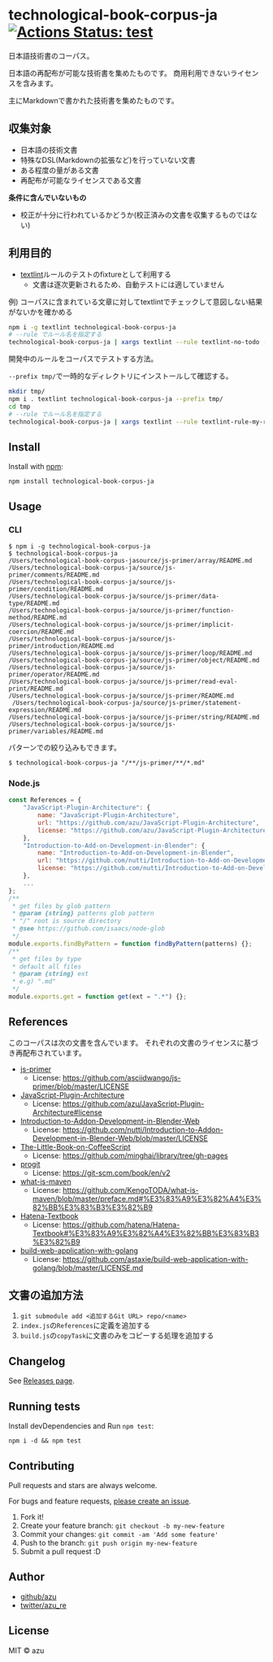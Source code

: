 # technological-book-corpus-ja [![Actions Status: test](https://github.com/textlint-ja/technological-book-corpus-ja/workflows/test/badge.svg)](https://github.com/textlint-ja/technological-book-corpus-ja/actions?query=workflow%3A"test")

日本語技術書のコーパス。

日本語の再配布が可能な技術書を集めたものです。
商用利用できないライセンスを含みます。

主にMarkdownで書かれた技術書を集めたものです。

## 収集対象

- 日本語の技術文書
- 特殊なDSL(Markdownの拡張など)を行っていない文書
- ある程度の量がある文書
- 再配布が可能なライセンスである文書

**条件に含んでいないもの**

- 校正が十分に行われているかどうか(校正済みの文書を収集するものではない)

## 利用目的

- [textlint](https://github.com/textlint/textlint "textlint")ルールのテストのfixtureとして利用する
  - 文書は逐次更新されるため、自動テストには適していません

例) コーパスに含まれている文章に対してtextlintでチェックして意図しない結果がないかを確かめる

```sh
npm i -g textlint technological-book-corpus-ja
# --rule でルール名を指定する
technological-book-corpus-ja | xargs textlint --rule textlint-no-todo -f pretty-error
```

開発中のルールをコーパスでテストする方法。

`--prefix tmp/`で一時的なディレクトリにインストールして確認する。

```sh
mkdir tmp/
npm i . textlint technological-book-corpus-ja --prefix tmp/
cd tmp
# --rule でルール名を指定する
technological-book-corpus-ja | xargs textlint --rule textlint-rule-my-rule -f pretty-error --no-textlintrc
```

## Install

Install with [npm](https://www.npmjs.com/):

    npm install technological-book-corpus-ja

## Usage

### CLI

    $ npm i -g technological-book-corpus-ja
    $ technological-book-corpus-ja
    /Users/technological-book-corpus-jasource/js-primer/array/README.md
    /Users/technological-book-corpus-ja/source/js-primer/comments/README.md
    /Users/technological-book-corpus-ja/source/js-primer/condition/README.md
    /Users/technological-book-corpus-ja/source/js-primer/data-type/README.md
    /Users/technological-book-corpus-ja/source/js-primer/function-method/README.md
    /Users/technological-book-corpus-ja/source/js-primer/implicit-coercion/README.md
    /Users/technological-book-corpus-ja/source/js-primer/introduction/README.md
    /Users/technological-book-corpus-ja/source/js-primer/loop/README.md
    /Users/technological-book-corpus-ja/source/js-primer/object/README.md
    /Users/technological-book-corpus-ja/source/js-primer/operator/README.md
    /Users/technological-book-corpus-ja/source/js-primer/read-eval-print/README.md
    /Users/technological-book-corpus-ja/source/js-primer/README.md
     /Users/technological-book-corpus-ja/source/js-primer/statement-expression/README.md
    /Users/technological-book-corpus-ja/source/js-primer/string/README.md
    /Users/technological-book-corpus-ja/source/js-primer/variables/README.md

パターンでの絞り込みもできます。

    $ technological-book-corpus-ja "/**/js-primer/**/*.md"

### Node.js

```js
const References = {
    "JavaScript-Plugin-Architecture": {
        name: "JavaScript-Plugin-Architecture",
        url: "https://github.com/azu/JavaScript-Plugin-Architecture",
        license: "https://github.com/azu/JavaScript-Plugin-Architecture#license"
    },
    "Introduction-to-Add-on-Development-in-Blender": {
        name: "Introduction-to-Add-on-Development-in-Blender",
        url: "https://github.com/nutti/Introduction-to-Add-on-Development-in-Blender",
        license: "https://github.com/nutti/Introduction-to-Add-on-Development-in-Blender/blob/draft/LICENSE"
    },
    ...
};
/**
 * get files by glob pattern
 * @param {string} patterns glob pattern
 * "/" root is source directory
 * @see https://github.com/isaacs/node-glob
 */
module.exports.findByPattern = function findByPattern(patterns) {};
/**
 * get files by type
 * default all files
 * @param {string} ext
 * e.g) ".md"
 */
module.exports.get = function get(ext = ".*") {};
```

## References

このコーパスは次の文書を含んでいます。
それぞれの文書のライセンスに基づき再配布されています。

- [js-primer](https://github.com/asciidwango/js-primer)
  - License: <https://github.com/asciidwango/js-primer/blob/master/LICENSE>
- [JavaScript-Plugin-Architecture](https://github.com/azu/JavaScript-Plugin-Architecture)
  - License: <https://github.com/azu/JavaScript-Plugin-Architecture#license>
- [Introduction-to-Addon-Development-in-Blender-Web](https://github.com/nutti/Introduction-to-Addon-Development-in-Blender-Web)
  - License: <https://github.com/nutti/Introduction-to-Addon-Development-in-Blender-Web/blob/master/LICENSE>
- [The-Little-Book-on-CoffeeScript](https://github.com/minghai/library/tree/gh-pages)
  - License: <https://github.com/minghai/library/tree/gh-pages>
- [progit](https://github.com/progit/progit)
  - License: <https://git-scm.com/book/en/v2>
- [what-is-maven](https://github.com/KengoTODA/what-is-maven)
  - License: <https://github.com/KengoTODA/what-is-maven/blob/master/preface.md#%E3%83%A9%E3%82%A4%E3%82%BB%E3%83%B3%E3%82%B9>
- [Hatena-Textbook](https://github.com/hatena/Hatena-Textbook)
  - License: <https://github.com/hatena/Hatena-Textbook#%E3%83%A9%E3%82%A4%E3%82%BB%E3%83%B3%E3%82%B9>
- [build-web-application-with-golang](https://github.com/astaxie/build-web-application-with-golang)
  - License: <https://github.com/astaxie/build-web-application-with-golang/blob/master/LICENSE.md>

## 文書の追加方法

1. `git submodule add <追加するGit URL> repo/<name>`
2. `index.js`の`References`に定義を追加する
3. `build.js`の`copyTask`に文書のみをコピーする処理を追加する

## Changelog

See [Releases page](https://github.com/textlint-ja/technological-book-corpus-ja/releases).

## Running tests

Install devDependencies and Run `npm test`:

    npm i -d && npm test

## Contributing

Pull requests and stars are always welcome.

For bugs and feature requests, [please create an issue](https://github.com/textlint-ja/technological-book-corpus-ja/issues).

1. Fork it!
2. Create your feature branch: `git checkout -b my-new-feature`
3. Commit your changes: `git commit -am 'Add some feature'`
4. Push to the branch: `git push origin my-new-feature`
5. Submit a pull request :D

## Author

- [github/azu](https://github.com/azu)
- [twitter/azu_re](https://twitter.com/azu_re)

## License

MIT © azu

